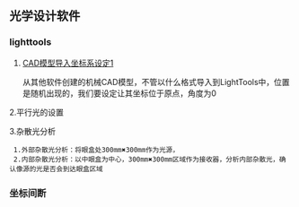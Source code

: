 ## 光学设计软件

### lighttools

1. [CAD模型导入坐标系设定1](https://b23.tv/dtSV1ro)

   从其他软件创建的机械CAD模型，不管以什么格式导入到LightTools中，位置是随机出现的，我们要设定让其坐标位于原点，角度为0

2.平行光的设置

3.杂散光分析

     1.外部杂散光分析：将眼盒处300mm✖️300mm作为光源，
     2.内部杂散光分析：以中眼盒为中心，300mm✖️300mm区域作为接收器，分析内部杂散光，确认像源的光是否会到达眼盒区域



### 坐标间断

